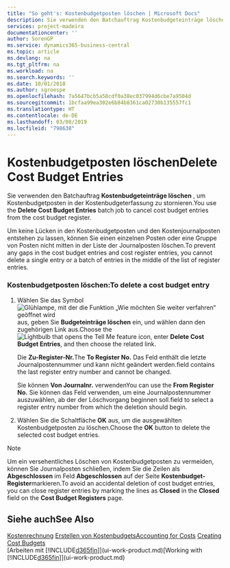 ```yaml
---
title: "So geht's: Kostenbudgetposten löschen | Microsoft Docs"
description: Sie verwenden den Batchauftrag Kostenbudgeteinträge löschen , um Kostenbudgetposten in der Kostenbudgeterfassung zu stornieren.
services: project-madeira
documentationcenter: ''
author: SorenGP
ms.service: dynamics365-business-central
ms.topic: article
ms.devlang: na
ms.tgt_pltfrm: na
ms.workload: na
ms.search.keywords: ''
ms.date: 10/01/2018
ms.author: sgroespe
ms.openlocfilehash: 7a5647bcb5a58cdf0a38ec037994d6cbe7a9504d
ms.sourcegitcommit: 1bcfaa99ea302e6b84b8361ca02730b135557fc1
ms.translationtype: HT
ms.contentlocale: de-DE
ms.lasthandoff: 03/08/2019
ms.locfileid: "798638"
---
```

# <a name="delete-cost-budget-entries"></a><span data-ttu-id="3663c-103">Kostenbudgetposten löschen</span><span class="sxs-lookup"><span data-stu-id="3663c-103">Delete Cost Budget Entries</span></span>
<span data-ttu-id="3663c-104">Sie verwenden den Batchauftrag **Kostenbudgeteinträge löschen** , um Kostenbudgetposten in der Kostenbudgeterfassung zu stornieren.</span><span class="sxs-lookup"><span data-stu-id="3663c-104">You use the **Delete Cost Budget Entries** batch job to cancel cost budget entries from the cost budget register.</span></span>  

<span data-ttu-id="3663c-105">Um keine Lücken in den Kostenbudgetposten und den Kostenjournalposten entstehen zu lassen, können Sie einen einzelnen Posten oder eine Gruppe von Posten nicht mitten in der Liste der Journalposten löschen.</span><span class="sxs-lookup"><span data-stu-id="3663c-105">To prevent any gaps in the cost budget entries and cost register entries, you cannot delete a single entry or a batch of entries in the middle of the list of register entries.</span></span>  

### <a name="to-delete-a-cost-budget-entry"></a><span data-ttu-id="3663c-106">Kostenbudgetposten löschen:</span><span class="sxs-lookup"><span data-stu-id="3663c-106">To delete a cost budget entry</span></span>  

1.  <span data-ttu-id="3663c-107">Wählen Sie das Symbol ![Glühlampe, mit der die Funktion „Wie möchten Sie weiter verfahren“ geöffnet wird](media/ui-search/search_small.png "Wie möchten Sie weiter verfahren?") aus, geben Sie **Budgeteinträge löschen** ein, und wählen dann den zugehörigen Link aus.</span><span class="sxs-lookup"><span data-stu-id="3663c-107">Choose the ![Lightbulb that opens the Tell Me feature](media/ui-search/search_small.png "Tell me what you want to do") icon, enter **Delete Cost Budget Entries**, and then choose the related link.</span></span>  

    <span data-ttu-id="3663c-108">Die **Zu-Register-Nr.**</span><span class="sxs-lookup"><span data-stu-id="3663c-108">The **To Register No.**</span></span> <span data-ttu-id="3663c-109">Das Feld  enthält die letzte Journalpostennummer und kann nicht geändert werden.</span><span class="sxs-lookup"><span data-stu-id="3663c-109">field contains the last register entry number and cannot be changed.</span></span>  

    <span data-ttu-id="3663c-110">Sie können **Von Journalnr.** verwenden</span><span class="sxs-lookup"><span data-stu-id="3663c-110">You can use the **From Register No.**</span></span> <span data-ttu-id="3663c-111">Sie können das Feld  verwenden, um eine Journalpostennummer auszuwählen, ab der der Löschvorgang beginnen soll.</span><span class="sxs-lookup"><span data-stu-id="3663c-111">field to select a register entry number from which the deletion should begin.</span></span>  
2.  <span data-ttu-id="3663c-112">Wählen Sie die Schaltfläche **OK** aus, um die ausgewählten Kostenbudgetposten zu löschen.</span><span class="sxs-lookup"><span data-stu-id="3663c-112">Choose the **OK** button to delete the selected cost budget entries.</span></span>  

> [!NOTE]  
>  <span data-ttu-id="3663c-113">Um ein versehentliches Löschen von Kostenbudgetposten zu vermeiden, können Sie Journalposten schließen, indem Sie die Zeilen als **Abgeschlossen** im Feld **Abgeschlossen** auf der Seite **Kostenbudget-Register**markieren.</span><span class="sxs-lookup"><span data-stu-id="3663c-113">To avoid an accidental deletion of cost budget entries, you can close register entries by marking the lines as **Closed** in the **Closed** field on the **Cost Budget Registers** page.</span></span>  

## <a name="see-also"></a><span data-ttu-id="3663c-114">Siehe auch</span><span class="sxs-lookup"><span data-stu-id="3663c-114">See Also</span></span>  
<span data-ttu-id="3663c-115">[Kostenrechnung](finance-manage-cost-accounting.md)
[Erstellen von Kostenbudgets](finance-create-cost-budgets.md)</span><span class="sxs-lookup"><span data-stu-id="3663c-115">[Accounting for Costs](finance-manage-cost-accounting.md)
[Creating Cost Budgets](finance-create-cost-budgets.md)</span></span>  
<span data-ttu-id="3663c-116">[Arbeiten mit [!INCLUDE[d365fin](includes/d365fin_md.md)]](ui-work-product.md)</span><span class="sxs-lookup"><span data-stu-id="3663c-116">[Working with [!INCLUDE[d365fin](includes/d365fin_md.md)]](ui-work-product.md)</span></span>
